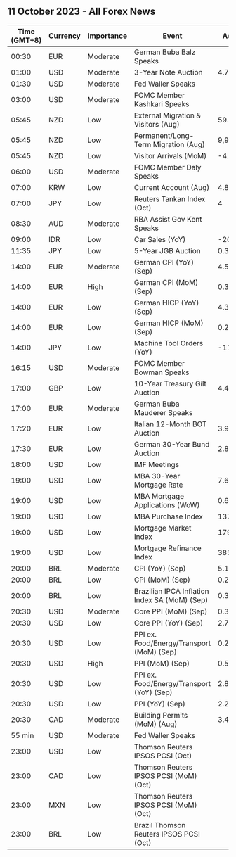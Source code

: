 ## 11 October 2023 - All Forex News

| Time (GMT+8) | Currency | Importance | Event | Actual | Forecast | Previous |
|------|----------|------------|-------|--------|----------|----------|
| 00:30 | EUR | Moderate | German Buba Balz Speaks |  |  |  |
| 01:00 | USD | Moderate | 3-Year Note Auction | 4.740% |  | 4.660% |
| 01:30 | USD | Moderate | Fed Waller Speaks |  |  |  |
| 03:00 | USD | Moderate | FOMC Member Kashkari Speaks |  |  |  |
| 05:45 | NZD | Low | External Migration & Visitors (Aug) | 59.40% |  | 59.30% |
| 05:45 | NZD | Low | Permanent/Long-Term Migration (Aug) | 9,980 |  | 6,440 |
| 05:45 | NZD | Low | Visitor Arrivals (MoM) | -4.1% |  | 1.8% |
| 06:00 | USD | Moderate | FOMC Member Daly Speaks |  |  |  |
| 07:00 | KRW | Low | Current Account (Aug) | 4.81B |  | 3.74B |
| 07:00 | JPY | Low | Reuters Tankan Index (Oct) | 4 |  | 4 |
| 08:30 | AUD | Moderate | RBA Assist Gov Kent Speaks |  |  |  |
| 09:00 | IDR | Low | Car Sales (YoY) | -20.10% |  | -8.30% |
| 11:35 | JPY | Low | 5-Year JGB Auction | 0.330% |  | 0.291% |
| 14:00 | EUR | Moderate | German CPI (YoY) (Sep) | 4.5% | 4.5% | 6.1% |
| 14:00 | EUR | High | German CPI (MoM) (Sep) | 0.3% | 0.3% | 0.3% |
| 14:00 | EUR | Low | German HICP (YoY) (Sep) | 4.3% | 4.3% | 6.4% |
| 14:00 | EUR | Low | German HICP (MoM) (Sep) | 0.2% | 0.2% | 0.4% |
| 14:00 | JPY | Low | Machine Tool Orders (YoY) | -11.2% |  | -17.5% |
| 16:15 | USD | Moderate | FOMC Member Bowman Speaks |  |  |  |
| 17:00 | GBP | Low | 10-Year Treasury Gilt Auction | 4.444% |  | 4.402% |
| 17:00 | EUR | Moderate | German Buba Mauderer Speaks |  |  |  |
| 17:20 | EUR | Low | Italian 12-Month BOT Auction | 3.942% |  | 3.873% |
| 17:30 | EUR | Low | German 30-Year Bund Auction | 2.890% |  | 2.790% |
| 18:00 | USD | Low | IMF Meetings |  |  |  |
| 19:00 | USD | Low | MBA 30-Year Mortgage Rate | 7.67% |  | 7.53% |
| 19:00 | USD | Low | MBA Mortgage Applications (WoW) | 0.6% |  | -6.0% |
| 19:00 | USD | Low | MBA Purchase Index | 137.5 |  | 136.6 |
| 19:00 | USD | Low | Mortgage Market Index | 179.3 |  | 178.2 |
| 19:00 | USD | Low | Mortgage Refinance Index | 385.8 |  | 384.6 |
| 20:00 | BRL | Moderate | CPI (YoY) (Sep) | 5.19% | 5.27% | 4.61% |
| 20:00 | BRL | Low | CPI (MoM) (Sep) | 0.26% | 0.34% | 0.23% |
| 20:00 | BRL | Low | Brazilian IPCA Inflation Index SA (MoM) (Sep) | 0.31% |  | 0.30% |
| 20:30 | USD | Moderate | Core PPI (MoM) (Sep) | 0.3% | 0.2% | 0.2% |
| 20:30 | USD | Low | Core PPI (YoY) (Sep) | 2.7% | 2.3% | 2.5% |
| 20:30 | USD | Low | PPI ex. Food/Energy/Transport (MoM) (Sep) | 0.2% | 0.2% | 0.2% |
| 20:30 | USD | High | PPI (MoM) (Sep) | 0.5% | 0.3% | 0.7% |
| 20:30 | USD | Low | PPI ex. Food/Energy/Transport (YoY) (Sep) | 2.8% | 3.0% | 2.9% |
| 20:30 | USD | Low | PPI (YoY) (Sep) | 2.2% | 1.6% | 2.0% |
| 20:30 | CAD | Moderate | Building Permits (MoM) (Aug) | 3.4% | 0.5% | -3.8% |
| 55 min | USD | Moderate | Fed Waller Speaks |  |  |  |
| 23:00 | USD | Low | Thomson Reuters IPSOS PCSI (Oct) |  |  | 52.02 |
| 23:00 | CAD | Low | Thomson Reuters IPSOS PCSI (MoM) (Oct) |  |  | 47.66 |
| 23:00 | MXN | Low | Thomson Reuters IPSOS PCSI (MoM) (Oct) |  |  | 55.09 |
| 23:00 | BRL | Low | Brazil Thomson Reuters IPSOS PCSI (Oct) |  |  | 56.97 |
